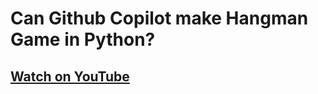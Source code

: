 # Can Github Copilot make Hangman Game in Python?

## [Watch on YouTube](https://youtu.be/2WI0rscJG5g)
